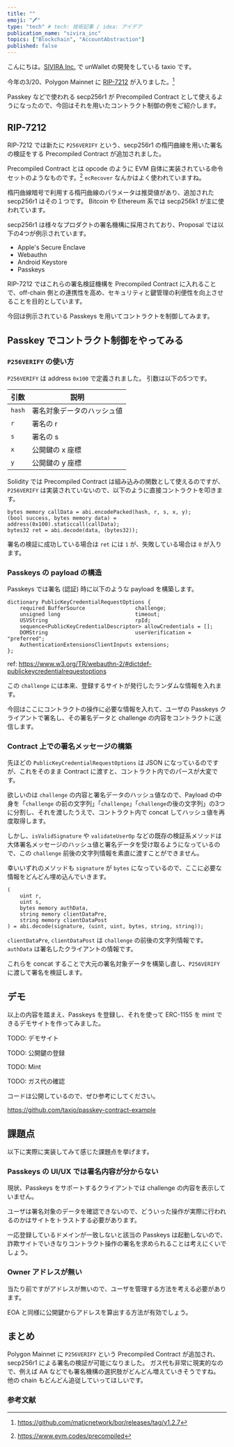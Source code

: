 ```yaml
---
title: ""
emoji: "🖊"
type: "tech" # tech: 技術記事 / idea: アイデア
publication_name: "sivira_inc"
topics: ["Blockchain", "AccountAbstraction"]
published: false
---
```


こんにちは。[SIVIRA Inc.](https://sivira.co/index-ja.html) で unWallet の開発をしている taxio です。

今年の3/20、Polygon Mainnet に [RIP-7212](https://github.com/ethereum/RIPs/blob/ef0bb21cf754386cf0f0d6e578f35ef58ebb72a6/RIPS/rip-7212.md) が入りました。[^polygon-release]
[^polygon-release]: https://github.com/maticnetwork/bor/releases/tag/v1.2.7

Passkey などで使われる secp256r1 が Precompiled Contract として使えるようになったので、今回はそれを用いたコントラクト制御の例をご紹介します。

## RIP-7212
RIP-7212 では新たに `P256VERIFY` という、secp256r1 の楕円曲線を用いた署名の検証をする Precompiled Contract が追加されました。

Precompiled Contract とは opcode のように EVM 自体に実装されている命令セットのようなものです。[^precompiled-contract]
`ecRecover` なんかはよく使われていますね。
[^precompiled-contract]: https://www.evm.codes/precompiled

楕円曲線暗号で利用する楕円曲線のパラメータは推奨値があり、追加された secp256r1 はその１つです。
Bitcoin や Ethereum 系では secp256k1 が主に使われています。

secp256r1 は様々なプロダクトの署名機構に採用されており、Proposal では以下の4つが例示されています。

* Apple's Secure Enclave
* Webauthn
* Android Keystore
* Passkeys

RIP-7212 ではこれらの署名検証機構を Precompiled Contract に入れることで、off-chain 側との連携性を高め、セキュリティと鍵管理の利便性を向上させることを目的としています。

今回は例示されている Passkeys を用いてコントラクトを制御してみます。

## Passkey でコントラクト制御をやってみる
### `P256VERIFY` の使い方
`P256VERIFY` は address `0x100` で定義されました。
引数は以下の5つです。

| 引数 | 説明 |
| --- | --- |
| `hash` | 署名対象データのハッシュ値 |
| `r` | 署名の r |
| `s` | 署名の s |
| `x` | 公開鍵の x 座標 |
| `y` | 公開鍵の y 座標 |

Solidity では Precompiled Contract は組み込みの関数として使えるのですが、`P256VERIFY` は実装されていないので、以下のように直接コントラクトを叩きます。

```solidity
bytes memory callData = abi.encodePacked(hash, r, s, x, y);
(bool success, bytes memory data) = address(0x100).staticcall(callData);
bytes32 ret = abi.decode(data, (bytes32));
```

署名の検証に成功している場合は `ret` には `1` が、失敗している場合は `0` が入ります。

### Passkeys の payload の構造
Passkeys では署名 (認証) 時に以下のような payload を構築します。

```
dictionary PublicKeyCredentialRequestOptions {
    required BufferSource                challenge;
    unsigned long                        timeout;
    USVString                            rpId;
    sequence<PublicKeyCredentialDescriptor> allowCredentials = [];
    DOMString                            userVerification = "preferred";
    AuthenticationExtensionsClientInputs extensions;
};
```
ref: https://www.w3.org/TR/webauthn-2/#dictdef-publickeycredentialrequestoptions

この `challenge` には本来、登録するサイトが発行したランダムな情報を入れます。

今回はここにコントラクトの操作に必要な情報を入れて、ユーザの Passkeys クライアントで署名し、その署名データと challenge の内容をコントラクトに送信します。

### Contract 上での署名メッセージの構築
先ほどの `PublicKeyCredentialRequestOptions` は JSON になっているのですが、これをそのまま Contract に渡すと、コントラクト内でのパースが大変です。

欲しいのは `challenge` の内容と署名データのハッシュ値なので、Payload の中身を「`challenge` の前の文字列」「`challenge`」「`challenge`の後の文字列」の3つに分割し、それを渡したうえで、コントラクト内で concat してハッシュ値を再度取得します。

しかし、`isValidSignature` や `validateUserOp` などの既存の検証系メソッドは大体署名メッセージのハッシュ値と署名データを受け取るようになっているので、この `challenge` 前後の文字列情報を素直に渡すことができません。

幸いいずれのメソッドも `signature` が `bytes` になっているので、ここに必要な情報をどんどん埋め込んでいきます。

```solidity
(
    uint r,
    uint s,
    bytes memory authData,
    string memory clientDataPre,
    string memory clientDataPost
) = abi.decode(signature, (uint, uint, bytes, string, string));
```

`clientDataPre`, `clientDataPost` は `challenge` の前後の文字列情報です。
`authData` は署名したクライアントの情報です。

これらを concat することで大元の署名対象データを構築し直し、`P256VERIFY` に渡して署名を検証します。

## デモ
以上の内容を踏まえ、Passkeys を登録し、それを使って ERC-1155 を mint できるデモサイトを作ってみました。

TODO: デモサイト

TODO: 公開鍵の登録

TODO: Mint

TODO: ガス代の確認

コードは公開しているので、ぜひ参考にしてください。

https://github.com/taxio/passkey-contract-example

## 課題点
以下に実際に実装してみて感じた課題点を挙げます。

### Passkeys の UI/UX では署名内容が分からない
現状、Passkeys をサポートするクライアントでは challenge の内容を表示していません。

ユーザは署名対象のデータを確認できないので、どういった操作が実際に行われるのかはサイトをトラストする必要があります。

一応登録しているドメインが一致しないと該当の Passkeys は起動しないので、詐欺サイトでいきなりコントラクト操作の署名を求められることは考えにくいでしょう。

### Owner アドレスが無い
当たり前ですがアドレスが無いので、ユーザを管理する方法を考える必要があります。

EOA と同様に公開鍵からアドレスを算出する方法が有効でしょう。

## まとめ
Polygon Mainnet に `P256VERIFY` という Precompiled Contract が追加され、secp256r1 による署名の検証が可能になりました。
ガス代も非常に現実的なので、例えば AA などでも署名機構の選択肢がどんどん増えていきそうですね。
他の chain もどんどん追従していってほしいです。

### 参考文献
